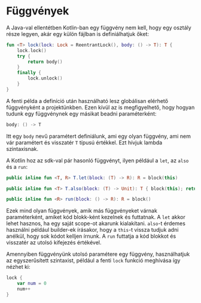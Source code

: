 # Függvények

A Java-val ellentétben Kotlin-ban egy függvény nem kell, hogy egy osztály része legyen, akár egy külön fájlban is
definiálhatjuk őket:

```kotlin
fun <T> lock(lock: Lock = ReentrantLock(), body: () -> T): T {
    lock.lock()
    try {
        return body()
    }
    finally {
        lock.unlock()
    }
}
```

A fenti példa a definíció után használható lesz globálisan elérhető függvényként a projektünkben.
Ezen kívül az is megfigyelhető, hogy hogyan tudunk egy függvénynek egy másikat beadni paraméterként:

```kotlin
body: () -> T
```

Itt egy `body` nevű paramétert definiálunk, ami egy olyan függvény, ami nem vár paramétert és visszatér `T` típusú
értékkel. Ezt hívjuk lambda szintaxisnak.

A Kotlin hoz az sdk-val pár hasonló függvényt, ilyen például a `let`, az `also` és a  `run`:

```kotlin
public inline fun <T, R> T.let(block: (T) -> R): R = block(this)

public inline fun <T> T.also(block: (T) -> Unit): T { block(this); return this }

public inline fun <R> run(block: () -> R): R = block()

```

Ezek mind olyan függvények, amik más függvényeket várnak paraméterként, amiket kód blokk-ként kezelnek és futtatnak.
A `let` akkor lehet hasznos, ha egy saját scope-ot akarunk kialakítani. `also`-t érdemes használni például builder-ek
írásakor, hogy a `this`-t vissza tudjuk adni anélkül, hogy sok kódot kelljen írnunk. A `run` futtatja a kód blokkot
és visszatér az utolsó kifejezés értékével.

Amennyiben függvényünk utolsó paramétere egy függvény, használhatjuk az egyszerűsített szintaxist, például a fenti `lock`
funkció meghívása így nézhet ki:

```kotlin
lock {
    var num = 0
    num++
}
```